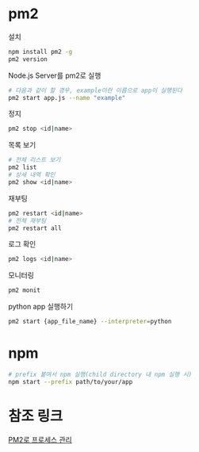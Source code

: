 # pm2

설치
```bash
npm install pm2 -g
pm2 version
```

Node.js Server를 pm2로 실행
```bash
# 다음과 같이 할 경우, example이란 이름으로 app이 실행된다
pm2 start app.js --name "example"
```

정지
```bash
pm2 stop <id|name>
```

목록 보기
```bash
# 전체 리스트 보기
pm2 list
# 상세 내역 확인
pm2 show <id|name>
```

재부팅
```bash
pm2 restart <id|name>
# 전체 재부팅
pm2 restart all
```

로그 확인
```bash
pm2 logs <id|name>
```

모니터링
```bash
pm2 monit
```

python app 실행하기
```bash
pm2 start {app_file_name} --interpreter=python
```

# npm
```bash
# prefix 붙여서 npm 실행(child directory 내 npm 실행 시)
npm start --prefix path/to/your/app
```

# 참조 링크
[PM2로 프로세스 관리](https://blog.outsider.ne.kr/1197)